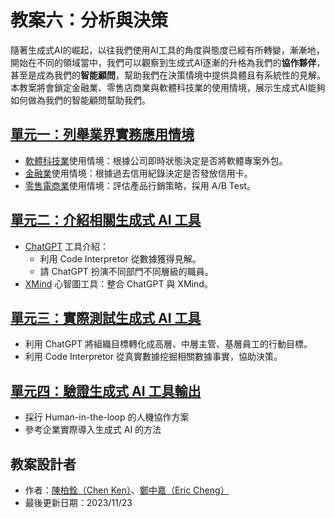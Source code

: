 # 教案六：分析與決策
隨著生成式AI的崛起，以往我們使用AI工具的角度與態度已經有所轉變，漸漸地，開始在不同的領域當中，我們可以觀察到生成式AI逐漸的升格為我們的**協作夥伴**，甚至是成為我們的**智能顧問**，幫助我們在決策情境中提供具體且有系統性的見解。本教案將會鎖定金融業、零售店商業與軟體科技業的使用情境，展示生成式AI能夠如何做為我們的智能顧問幫助我們。

## [單元一：列舉業界實務應用情境](https://github.com/AI-FREE-Team/Generative-AI-Industrial-Case-Study/tree/main/%E6%95%99%E6%A1%886%EF%BC%9A%E5%88%86%E6%9E%90%E8%88%87%E6%B1%BA%E7%AD%96/%E5%96%AE%E5%85%831%EF%BC%9A%E5%88%97%E8%88%89%E6%A5%AD%E7%95%8C%E5%AF%A6%E5%8B%99%E6%87%89%E7%94%A8%E6%83%85%E5%A2%83)
* [軟體科技業](https://zh.wikipedia.org/zh-tw/%E8%BD%AF%E4%BB%B6%E5%B7%A5%E7%A8%8B)使用情境：根據公司即時狀態決定是否將軟體專案外包。
* [金融業](https://zh.wikipedia.org/zh-tw/%E9%87%91%E8%9E%8D%E6%9C%8D%E5%8B%99)使用情境：根據過去信用紀錄決定是否發放信用卡。
* [零售電商業](https://zh.wikipedia.org/zh-tw/%E7%94%B5%E5%AD%90%E5%95%86%E5%8A%A1)使用情境：評估產品行銷策略，採用 A/B Test。

## [單元二：介紹相關生成式 AI 工具](https://github.com/AI-FREE-Team/Generative-AI-Industrial-Case-Study/tree/main/%E6%95%99%E6%A1%886%EF%BC%9A%E5%88%86%E6%9E%90%E8%88%87%E6%B1%BA%E7%AD%96/%E5%96%AE%E5%85%832%EF%BC%9A%E4%BB%8B%E7%B4%B9%E7%9B%B8%E9%97%9C%E7%94%9F%E6%88%90%E5%BC%8F%20AI%20%E5%B7%A5%E5%85%B7)
* [ChatGPT](https://chat.openai.com/) 工具介紹：
    * 利用 Code Interpretor 從數據獲得見解。 
    * 請 ChatGPT 扮演不同部門不同層級的職員。
* [XMind](https://xmind.app/) 心智圖工具：整合 ChatGPT 與 XMind。

## [單元三：實際測試生成式 AI 工具](https://github.com/AI-FREE-Team/Generative-AI-Industrial-Case-Study/tree/main/%E6%95%99%E6%A1%886%EF%BC%9A%E5%88%86%E6%9E%90%E8%88%87%E6%B1%BA%E7%AD%96/%E5%96%AE%E5%85%833%EF%BC%9A%E5%AF%A6%E9%9A%9B%E6%B8%AC%E8%A9%A6%E7%94%9F%E6%88%90%E5%BC%8F%20AI%20%E5%B7%A5%E5%85%B7)
* 利用 ChatGPT 將組織目標轉化成高層、中層主管、基層員工的行動目標。
* 利用 Code Interpretor 從真實數據挖掘相關數據事實，協助決策。

## [單元四：驗證生成式 AI 工具輸出](https://github.com/AI-FREE-Team/Generative-AI-Industrial-Case-Study/tree/main/%E6%95%99%E6%A1%886%EF%BC%9A%E5%88%86%E6%9E%90%E8%88%87%E6%B1%BA%E7%AD%96/%E5%96%AE%E5%85%834%EF%BC%9A%E9%A9%97%E8%AD%89%E7%94%9F%E6%88%90%E5%BC%8F%20AI%20%E5%B7%A5%E5%85%B7%E8%BC%B8%E5%87%BA)
* 採行 Human-in-the-loop 的人機協作方案
* 參考企業實際導入生成式 AI 的方法

## 教案設計者
 - 作者：[陳柏銓（Chen Ken）](https://www.linkedin.com/in/pochuanchen/)、[鄭中嘉（Eric Cheng）](https://www.linkedin.com/in/eric-cheng-ai-free-team/)
 - 最後更新日期：2023/11/23